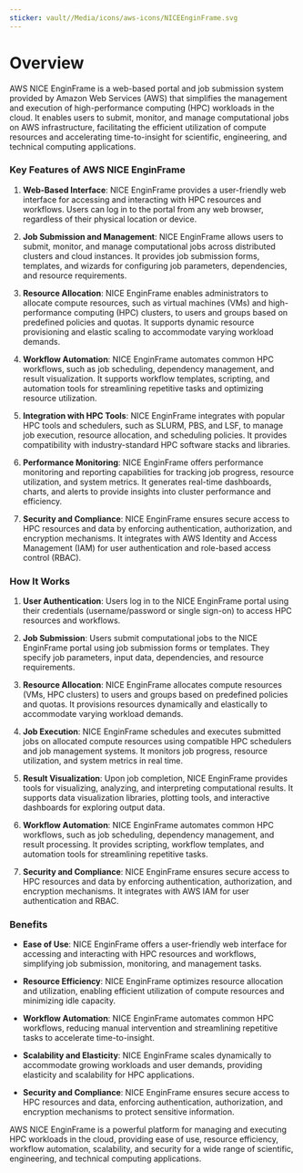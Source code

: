 ```yaml
---
sticker: vault//Media/icons/aws-icons/NICEEnginFrame.svg
---
```

# Overview

AWS NICE EnginFrame is a web-based portal and job submission system provided by Amazon Web Services (AWS) that simplifies the management and execution of high-performance computing (HPC) workloads in the cloud. It enables users to submit, monitor, and manage computational jobs on AWS infrastructure, facilitating the efficient utilization of compute resources and accelerating time-to-insight for scientific, engineering, and technical computing applications.

### Key Features of AWS NICE EnginFrame

1. **Web-Based Interface**: NICE EnginFrame provides a user-friendly web interface for accessing and interacting with HPC resources and workflows. Users can log in to the portal from any web browser, regardless of their physical location or device.
    
2. **Job Submission and Management**: NICE EnginFrame allows users to submit, monitor, and manage computational jobs across distributed clusters and cloud instances. It provides job submission forms, templates, and wizards for configuring job parameters, dependencies, and resource requirements.
    
3. **Resource Allocation**: NICE EnginFrame enables administrators to allocate compute resources, such as virtual machines (VMs) and high-performance computing (HPC) clusters, to users and groups based on predefined policies and quotas. It supports dynamic resource provisioning and elastic scaling to accommodate varying workload demands.
    
4. **Workflow Automation**: NICE EnginFrame automates common HPC workflows, such as job scheduling, dependency management, and result visualization. It supports workflow templates, scripting, and automation tools for streamlining repetitive tasks and optimizing resource utilization.
    
5. **Integration with HPC Tools**: NICE EnginFrame integrates with popular HPC tools and schedulers, such as SLURM, PBS, and LSF, to manage job execution, resource allocation, and scheduling policies. It provides compatibility with industry-standard HPC software stacks and libraries.
    
6. **Performance Monitoring**: NICE EnginFrame offers performance monitoring and reporting capabilities for tracking job progress, resource utilization, and system metrics. It generates real-time dashboards, charts, and alerts to provide insights into cluster performance and efficiency.
    
7. **Security and Compliance**: NICE EnginFrame ensures secure access to HPC resources and data by enforcing authentication, authorization, and encryption mechanisms. It integrates with AWS Identity and Access Management (IAM) for user authentication and role-based access control (RBAC).
    

### How It Works

1. **User Authentication**: Users log in to the NICE EnginFrame portal using their credentials (username/password or single sign-on) to access HPC resources and workflows.
    
2. **Job Submission**: Users submit computational jobs to the NICE EnginFrame portal using job submission forms or templates. They specify job parameters, input data, dependencies, and resource requirements.
    
3. **Resource Allocation**: NICE EnginFrame allocates compute resources (VMs, HPC clusters) to users and groups based on predefined policies and quotas. It provisions resources dynamically and elastically to accommodate varying workload demands.
    
4. **Job Execution**: NICE EnginFrame schedules and executes submitted jobs on allocated compute resources using compatible HPC schedulers and job management systems. It monitors job progress, resource utilization, and system metrics in real time.
    
5. **Result Visualization**: Upon job completion, NICE EnginFrame provides tools for visualizing, analyzing, and interpreting computational results. It supports data visualization libraries, plotting tools, and interactive dashboards for exploring output data.
    
6. **Workflow Automation**: NICE EnginFrame automates common HPC workflows, such as job scheduling, dependency management, and result processing. It provides scripting, workflow templates, and automation tools for streamlining repetitive tasks.
    
7. **Security and Compliance**: NICE EnginFrame ensures secure access to HPC resources and data by enforcing authentication, authorization, and encryption mechanisms. It integrates with AWS IAM for user authentication and RBAC.
    

### Benefits

- **Ease of Use**: NICE EnginFrame offers a user-friendly web interface for accessing and interacting with HPC resources and workflows, simplifying job submission, monitoring, and management tasks.
    
- **Resource Efficiency**: NICE EnginFrame optimizes resource allocation and utilization, enabling efficient utilization of compute resources and minimizing idle capacity.
    
- **Workflow Automation**: NICE EnginFrame automates common HPC workflows, reducing manual intervention and streamlining repetitive tasks to accelerate time-to-insight.
    
- **Scalability and Elasticity**: NICE EnginFrame scales dynamically to accommodate growing workloads and user demands, providing elasticity and scalability for HPC applications.
    
- **Security and Compliance**: NICE EnginFrame ensures secure access to HPC resources and data, enforcing authentication, authorization, and encryption mechanisms to protect sensitive information.
    

AWS NICE EnginFrame is a powerful platform for managing and executing HPC workloads in the cloud, providing ease of use, resource efficiency, workflow automation, scalability, and security for a wide range of scientific, engineering, and technical computing applications.
